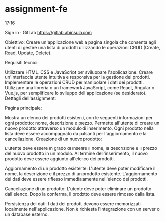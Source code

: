 # assignment-fe

17:16

Sign in · GitLab
https://gitlab.abinsula.com

Obiettivo: Creare un'applicazione web a pagina singola che consenta agli utenti di gestire una lista di prodotti utilizzando le operazioni CRUD (Create, Read, Update, Delete).

Requisiti tecnici:

Utilizzare HTML, CSS e JavaScript per sviluppare l'applicazione.
Creare un'interfaccia utente intuitiva e responsiva per la gestione dei prodotti.
Implementare le operazioni CRUD per manipolare i dati dei prodotti.
Utilizzare una libreria o un framework JavaScript, come React, Angular o Vue.js, per semplificare lo sviluppo dell'applicazione (se desiderato).
Dettagli dell'assignment:

Pagina principale:

Mostra un elenco dei prodotti esistenti, con le seguenti informazioni per ogni prodotto: nome, descrizione e prezzo.
Permette all'utente di creare un nuovo prodotto attraverso un modulo di inserimento.
Ogni prodotto nella lista deve essere accompagnato da pulsanti per l'aggiornamento e la cancellazione.
Creazione di un nuovo prodotto:

L'utente deve essere in grado di inserire il nome, la descrizione e il prezzo del nuovo prodotto in un modulo.
Al termine dell'inserimento, il nuovo prodotto deve essere aggiunto all'elenco dei prodotti.

Aggiornamento di un prodotto esistente:
L'utente deve poter modificare il nome, la descrizione e il prezzo di un prodotto esistente.
L'aggiornamento dei dati deve essere riflesso immediatamente nell'elenco dei prodotti.

Cancellazione di un prodotto:
L'utente deve poter eliminare un prodotto dall'elenco.
Dopo la conferma, il prodotto deve essere rimosso dalla lista.

Persistenza dei dati:
I dati dei prodotti devono essere memorizzati localmente nell'applicazione. Non è richiesta l'integrazione con un server o un database esterno.
